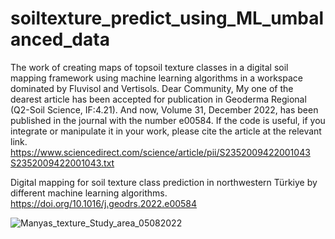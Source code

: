 # soiltexture_predict_using_ML_umbalanced_data
The work of creating maps of topsoil texture classes in a digital soil mapping framework using machine learning algorithms in a workspace dominated by Fluvisol and Vertisols.
Dear Community,
My one of the dearest article has been accepted for publication in Geoderma Regional (Q2-Soil Science, IF:4.21).
And now, Volume 31, December 2022, has been published in the journal with the number e00584.
If the code is useful, if you integrate or manipulate it in your work, please cite the article at the relevant link.
https://www.sciencedirect.com/science/article/pii/S2352009422001043
[S2352009422001043.txt](https://github.com/fuatkaya/soiltexture_predict_using_ML_umbalanced_data/files/9815493/S2352009422001043.txt)

Digital mapping for soil texture class prediction in northwestern Türkiye by different machine learning algorithms. https://doi.org/10.1016/j.geodrs.2022.e00584

![Manyas_texture_Study_area_05082022](https://user-images.githubusercontent.com/63097921/183528387-88ea7394-001d-4634-ba02-15b2477c2f22.png)
